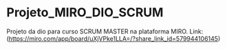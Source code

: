 # Projeto_MIRO_DIO_SCRUM
Projeto da dio para curso SCRUM MASTER na plataforma MIRO. Link: (https://miro.com/app/board/uXjVPke1LLA=/?share_link_id=579944106145)
